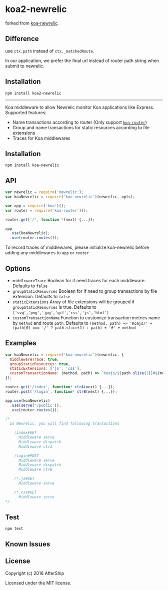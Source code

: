 # koa2-newrelic
forked from [koa-newrelic](https://github.com/AfterShip/koa-newrelic).

## Difference
use `ctx.path` instead of `ctx._matchedRoute`.

In our application, we prefer the final url instead of router path string when submit to newrelic.

## Installation
```
npm install koa2-newrelic
```

---
Koa middleware to allow Newrelic monitor Koa applications like Express. Supported features:
 - Name transactions according to router (Only support [`koa-router`](https://github.com/alexmingoia/koa-router))
 - Group and name transactions for static resources according to file extensions
 - Traces for Koa middlewares

## Installation
```
npm install koa-newrelic

```

## API
```javascript
var newrelic = require('newrelic');
var koaNewrelic = require('koa-newrelic')(newrelic, opts);

var app = require('koa')();
var router = require('koa-router')();

router.get('/', function *(next) {...});

app
  .use(koaNewrelic);
  .use(router.routes());
```
To record traces of middlewares, please initialize koa-newrelic before adding any middlewares to `app` or `router`

## Options
 - `middlewareTrace` Boolean for if need traces for each middleware. Defaults to `false`
 - `groupStaticResources` Boolean for if need to group transactions by file extension. Defaults to `false`
 - `staticExtensions` Array of file extensions will be grouped if `groupStaticResources` is true. Defaults to `['svg','png','jpg','gif','css','js','html']`
 - `customTransactionName` Function to customize transaction metrics name by `method` and route `path`. Defaults to `(method, path) => 'Koajs/' + (path[0] === '/' ? path.slice(1) : path) + '#' + method`

## Examples
```javascript
var koaNewrelic = require('koa-newrelic')(newrelic, {
  middlewareTrace: true,
  groupStaticResources: true,
  staticExtensions: ['js', 'css'],
  customTransactionName: (method, path) => `Koajs/${path.slice(1)}#${method}`
});

router.get('/index', function* ctrA(next) {...});
router.post('/login', function* ctrB(next) {...});

app.use(koaNewrelic)
  .use(serve('/public'));
  .use(router.routes());

/*
  In Newrelic, you will find following transactions

    /index#GET
	  Middleware serve
	  Middleware dispatch
	  Middleware ctrA

	/login#POST
	  Middleware serve
	  Middleware dispatch
	  Middleware ctrB

	/*.js#GET
	  Middleware serve

	/*.css#GET
	  Middleware serve
*/
```

## Test
```
npm test
```

## Known Issues


## License
Copyright (c) 2016 AfterShip

Licensed under the MIT license.
